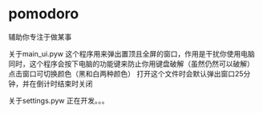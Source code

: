 # pomodoro
辅助你专注于做某事

关于main_ui.pyw
这个程序用来弹出置顶且全屏的窗口，作用是干扰你使用电脑
同时，这个程序会按下电脑的功能键来防止你用键盘破解（虽然仍然可以破解）
点击窗口可切换颜色（黑和白两种颜色）
打开这个文件时会默认弹出窗口25分钟，并在倒计时结束时关闭

关于settings.pyw
正在开发。。。

